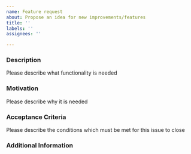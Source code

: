 ```yaml
---
name: Feature request
about: Propose an idea for new improvements/features
title: ''
labels: ''
assignees: ''

---
```


### Description

Please describe what functionality is needed

### Motivation

Please describe why it is needed

### Acceptance Criteria

Please describe the conditions which must be met for this issue to close

### Additional Information
